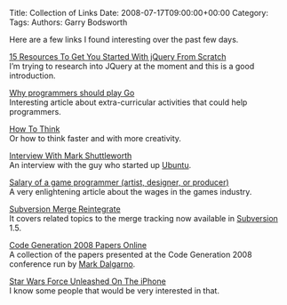 Title: Collection of Links
Date: 2008-07-17T09:00:00+00:00
Category: 
Tags: 
Authors: Garry Bodsworth

Here are a few links I found interesting over the past few days.

[15 Resources To Get You Started With jQuery From Scratch][1]  
I&#8217;m trying to research into JQuery at the moment and this is a good introduction.

[Why programmers should play Go][2]  
Interesting article about extra-curricular activities that could help programmers.

[How To Think][3]  
Or how to think faster and with more creativity.

[Interview With Mark Shuttleworth][4]  
An interview with the guy who started up [Ubuntu][5].

[Salary of a game programmer (artist, designer, or producer)][6]  
A very enlightening article about the wages in the games industry.

[Subversion Merge Reintegrate][7]  
It covers related topics to the merge tracking now available in [Subversion][8] 1.5.

[Code Generation 2008 Papers Online][9]  
A collection of the papers presented at the Code Generation 2008 conference run by [Mark Dalgarno][10].

[Star Wars Force Unleashed On The iPhone][11]  
I know some people that would be very interested in that.

 [1]: http://nettuts.com/javascript-ajax/15-resources-to-get-you-started-with-jquery-from-scratch/
 [2]: http://railspikes.com/2008/7/14/why-programmers-should-play-go
 [3]: http://www.technologyreview.com/blog/boyden/21925/
 [4]: http://derstandard.at/?url=/?id=3413801
 [5]: http://ubuntu.com
 [6]: http://realtimecollisiondetection.net/blog/?p=70
 [7]: http://blogs.open.collab.net/svn/2008/07/subversion-merg.html
 [8]: http://subversion.tigris.org
 [9]: http://blog.software-acumen.com/2008/07/15/code-generation-2008-speaker-slides-now-available/
 [10]: http://www.software-acumen.com/
 [11]: http://www.crunchgear.com/2008/07/16/exclusive-star-wars-the-force-unleashed-for-iphone/